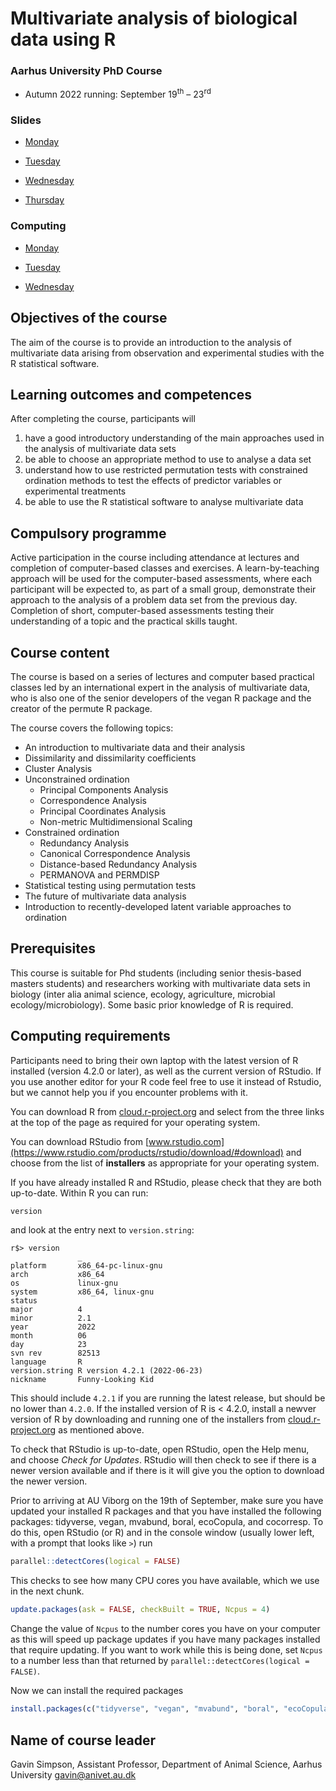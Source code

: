 # Multivariate analysis of biological data using R

### Aarhus University PhD Course

* Autumn 2022 running: September 19<sup>th</sup> &ndash; 23<sup>rd</sup>

### Slides

* [Monday](https://gavinsimpson.github.io/au-multivariate-stats/slides/01-dissimilarity-clustering-diversity/slides.html)

* [Tuesday](https://gavinsimpson.github.io/au-multivariate-stats/slides/02-unconstrained-ordination/slides.html)

* [Wednesday](https://gavinsimpson.github.io/au-multivariate-stats/slides/03-constrained-ordination/slides.html)

* [Thursday](https://gavinsimpson.github.io/au-multivariate-stats/slides/04-permutation-tests/slides.html)

### Computing

* [Monday](https://gavinsimpson.github.io/au-multivariate-stats/computing/01-cluster-analysis/cluster-analysis.html)

* [Tuesday](https://gavinsimpson.github.io/au-multivariate-stats/computing/02-unconstrained-ordination/unconstrained-ordination.html)

* [Wednesday](https://gavinsimpson.github.io/au-multivariate-stats/computing/03-constrained-ordination/constrained-ordination.html)

## Objectives of the course

The aim of the course is to provide an introduction to the analysis of multivariate data arising from observation and experimental studies with the R statistical software.

## Learning outcomes and competences

After completing the course, participants will

1. have a good introductory understanding of the main approaches used in the analysis of multivariate data sets
2. be able to choose an appropriate method to use to analyse a data set
3. understand how to use restricted permutation tests with constrained ordination methods to test the effects of predictor variables or experimental treatments
4. be able to use the R statistical software to analyse multivariate data

## Compulsory programme

Active participation in the course including attendance at lectures and completion of computer-based classes and exercises. A learn-by-teaching approach will be used for the computer-based assessments, where each participant will be expected to, as part of a small group, demonstrate their approach to the analysis of a problem data set from the previous day. Completion of short, computer-based assessments testing their understanding of a topic and the practical skills taught.

## Course content

The course is based on a series of lectures and computer based practical classes led by an international expert in the analysis of multivariate data, who is also one of the senior developers of the vegan R package and the creator of the permute R package.

The course covers the following topics:

* An introduction to multivariate data and their analysis
* Dissimilarity and dissimilarity coefficients
* Cluster Analysis
* Unconstrained ordination
    - Principal Components Analysis
    - Correspondence Analysis
    - Principal Coordinates Analysis
    - Non-metric Multidimensional Scaling
* Constrained ordination
    - Redundancy Analysis
    - Canonical Correspondence Analysis
    - Distance-based Redundancy Analysis
    - PERMANOVA and PERMDISP
* Statistical testing using permutation tests
* The future of multivariate data analysis
* Introduction to recently-developed latent variable approaches to ordination

## Prerequisites

This course is suitable for Phd students (including senior thesis-based masters students) and researchers working with multivariate data sets in biology (inter alia animal science, ecology, agriculture, microbial ecology/microbiology). Some basic prior knowledge of R is required.

## Computing requirements

Participants need to bring their own laptop with the latest version of R installed (version 4.2.0 or later), as well as the current version of RStudio. If you use another editor for your R code feel free to use it instead of Rstudio, but we cannot help you if you encounter problems with it.

You can download R from [cloud.r-project.org](https://cloud.r-project.org/) and select from the three links at the top of the page as required for your operating system.

You can download RStudio from [www.rstudio.com](https://www.rstudio.com/products/rstudio/download/#download) and choose from the list of **installers** as appropriate for your operating system.

If you have already installed R and RStudio, please check that they are both up-to-date. Within R you can run:

```r
version
```

and look at the entry next to `version.string`:

```
r$> version                                                                     
               _                           
platform       x86_64-pc-linux-gnu         
arch           x86_64                      
os             linux-gnu                   
system         x86_64, linux-gnu           
status                                     
major          4                           
minor          2.1                         
year           2022                        
month          06                          
day            23                          
svn rev        82513                       
language       R                           
version.string R version 4.2.1 (2022-06-23)
nickname       Funny-Looking Kid
```

This should include `4.2.1` if you are running the latest release, but should be no lower than `4.2.0`. If the installed version of R is < 4.2.0, install a newver version of R by downloading and running one of the installers from [cloud.r-project.org](https://cloud.r-project.org/) as mentioned above.

To check that RStudio is up-to-date, open RStudio, open the Help menu, and choose *Check for Updates*. RStudio will then check to see if there is a newer version available and if there is it will give you the option to download the newer version.

Prior to arriving at AU Viborg on the 19th of September, make sure you have updated your installed R packages and that you have installed the following packages: tidyverse, vegan, mvabund, boral, ecoCopula, and cocorresp. To do this, open RStudio (or R) and in the console window (usually lower left, with a prompt that looks like `>`) run

```r
parallel::detectCores(logical = FALSE)
```

This checks to see how many CPU cores you have available, which we use in the next chunk. 

```r
update.packages(ask = FALSE, checkBuilt = TRUE, Ncpus = 4)
```

Change the value of `Ncpus` to the number cores you have on your computer as this will speed up package updates if you have many packages installed that require updating. If you want to work while this is being done, set `Ncpus` to a number less than that returned by `parallel::detectCores(logical = FALSE)`.

Now we can install the required packages

```r
install.packages(c("tidyverse", "vegan", "mvabund", "boral", "ecoCopula", "cocorresp"))
```

## Name of course leader

Gavin Simpson, Assistant Professor, Department of Animal Science, Aarhus University gavin@anivet.au.dk

